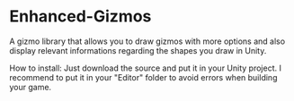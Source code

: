 # Enhanced-Gizmos
A gizmo library that allows you to draw gizmos with more options and also display relevant informations regarding the shapes you draw in Unity.

How to install: Just download the source and put it in your Unity project. I recommend to put it in your "Editor" folder to avoid errors when building your game.
